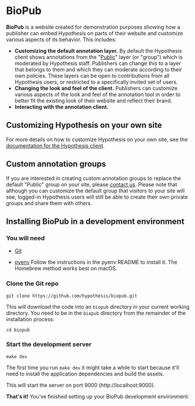 # BioPub

**BioPub** is a website created for demonstration purposes showing how a
publisher can embed Hypothesis on parts of their website and customize various
aspects of its behavior. This includes:

- **Customizing the default annotation layer.** By default the Hypothesis client
  shows annotations from the
  "[Public](https://hypothes.is/groups/__world__/public)" layer (or "group")
  which is moderated by Hypothesis staff. Publishers can change this to a layer
  that belongs to them and which they can moderate according to their own
  policies. These layers can be open to contributions from all Hypothesis users,
  or restricted to a specifically invited set of users.
- **Changing the look and feel of the client.** Publishers can customize various
  aspects of the look and feel of the annotation tool in order to better fit
  the existing look of their website and reflect their brand.
- **Interacting with the annotation client.**

## Customizing Hypothesis on your own site

For more details on how to customize Hypothesis on your own site, see the
[documentation for the Hypothesis
client](http://h-client.readthedocs.io/en/latest/publishers/).

## Custom annotation groups

If you are interested in creating custom annotation groups to replace the
default "Public" group on your site, please [contact
us](https://web.hypothes.is/contact/). Please note that although you can
customize the default group that visitors to your site will see, logged-in
Hypothesis users will still be able to create their own private groups and share
them with others.

## Installing BioPub in a development environment

### You will need

* [Git](https://git-scm.com/)

* [pyenv](https://github.com/pyenv/pyenv)
  Follow the instructions in the pyenv README to install it.
  The Homebrew method works best on macOS.

### Clone the Git repo

    git clone https://github.com/hypothesis/biopub.git

This will download the code into an `biopub` directory in your current working
directory. You need to be in the `biopub` directory from the remainder of the
installation process:

    cd biopub

### Start the development server

    make dev

The first time you run `make dev` it might take a while to start because it'll
need to install the application dependencies and build the assets.

This will start the server on port 9000 (http://localhost:9000).

**That's it!** You’ve finished setting up your BioPub development environment.
